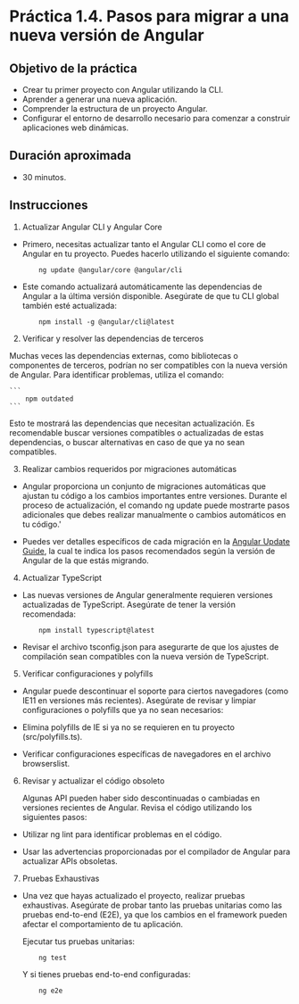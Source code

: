 # Práctica 1.4. Pasos para migrar a una nueva versión de Angular

## Objetivo de la práctica

- Crear tu primer proyecto con Angular utilizando la CLI. 
- Aprender a generar una nueva aplicación.
- Comprender la estructura de un proyecto Angular.
- Configurar el entorno de desarrollo necesario para comenzar a construir aplicaciones web dinámicas.

## Duración aproximada
- 30 minutos.

## Instrucciones
1. Actualizar Angular CLI y Angular Core

- Primero, necesitas actualizar tanto el Angular CLI como el core de Angular en tu proyecto. Puedes hacerlo utilizando el siguiente comando:

    ```
        ng update @angular/core @angular/cli
    ```

- Este comando actualizará automáticamente las dependencias de Angular a la última versión disponible. Asegúrate de que tu CLI global también esté actualizada:

    ```
        npm install -g @angular/cli@latest
    ```

2. Verificar y resolver las dependencias de terceros

Muchas veces las dependencias externas, como bibliotecas o componentes de terceros, podrían no ser compatibles con la nueva versión de Angular. Para identificar problemas, utiliza el comando:

    ```
        npm outdated
    ```

Esto te mostrará las dependencias que necesitan actualización. Es recomendable buscar versiones compatibles o actualizadas de estas dependencias, o buscar alternativas en caso de que ya no sean compatibles.

3.  Realizar cambios requeridos por migraciones automáticas

- Angular proporciona un conjunto de migraciones automáticas que ajustan tu código a los cambios importantes entre versiones. Durante el proceso de actualización, el comando ng update puede mostrarte pasos adicionales que debes realizar manualmente o cambios automáticos en tu código.'

- Puedes ver detalles específicos de cada migración en la [Angular Update Guide](https://angular.dev/update-guide), la cual te indica los pasos recomendados según la versión de Angular de la que estás migrando.

4. Actualizar TypeScript

- Las nuevas versiones de Angular generalmente requieren versiones actualizadas de TypeScript. Asegúrate de tener la versión recomendada:

    ```
        npm install typescript@latest
    ```

- Revisar el archivo tsconfig.json para asegurarte de que los ajustes de compilación sean compatibles con la nueva versión de TypeScript.

5. Verificar configuraciones y polyfills

- Angular puede descontinuar el soporte para ciertos navegadores (como IE11 en versiones más recientes). Asegúrate de revisar y limpiar configuraciones o polyfills que ya no sean necesarios:

- Elimina polyfills de IE si ya no se requieren en tu proyecto (src/polyfills.ts).
        
- Verificar configuraciones específicas de navegadores en el archivo browserslist.

6. Revisar y actualizar el código obsoleto

    Algunas API pueden haber sido descontinuadas o cambiadas en versiones recientes de Angular. Revisa el código utilizando los siguientes pasos:

- Utilizar ng lint para identificar problemas en el código.
        
- Usar las advertencias proporcionadas por el compilador de Angular para actualizar APIs obsoletas.

7. Pruebas Exhaustivas

- Una vez que hayas actualizado el proyecto, realizar pruebas exhaustivas. Asegúrate de probar tanto las pruebas unitarias como las pruebas end-to-end (E2E), ya que los cambios en el framework pueden afectar el comportamiento de tu aplicación.

   Ejecutar tus pruebas unitarias:

    ```
        ng test
    ```

    Y si tienes pruebas end-to-end configuradas:

    ```
        ng e2e
    ```

    
